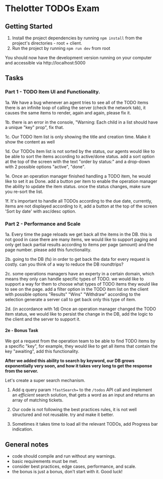 # Thelotter TODOs Exam

## Getting Started
1. Install the project dependencies by running `npm install` from the project's directories - root + client.
3. Run the project by running `npm run dev` from root

You should now have the development version running on your computer and accessible via http://localhost:5000

## Tasks

### Part 1 - TODO Item UI and Functionality.

1a. We have a bug whenever an agent tries to see all of the TODO items there is an infinite loop of calling the server (check the network tab), it causes the same items to render, again and again, please fix it.

1b. there is an error in the console, "Warning: Each child in a list should have a unique "key" prop", fix that.

1c. Our TODO Item list is only showing the title and creation time. Make it show the content as well 

1d. Our TODOs item list is not sorted by the status, our agents would like to be able to sort the items according to active/done status. add a sort option at the top of the screen with the text "order by status:" and a drop-down with 2 possible options "active", "done".

1e. Once an operation manager finished handling a TODO item, he would like to set it as Done. add a button per item to enable the operation manager the ability to update the item status. once the status changes, make sure you re-sort the list.

1f. It's important to handle all TODOs according to the due date, currently, items are not displayed according to it, add a button at the top of the screen 'Sort by date' with asc/desc option.


### Part 2 - Performance and Scale
1a. Every time the page reloads we get back all the items in the DB. this is not good in case there are many items, we would like to support paging and only get back partial results according to items per page (amount) and the page number. please add this functionality.

2b. going to the DB (fs) in order to get back the data for every request is costly. can you think of a way to reduce the DB roundtrips?

2c. some operations managers have an experty in a certain domain, which means they only can handle specific types of TODO. we would like to support a way for them to choose what types of TODO items they would like to see on the page.
add a filter option in the TODO item list on the client with possible options 
"Results"
"Wins" 
"Withdraw"
according to the selection generate a server call to get back only this type of item. 

2d. (in accordance with 1d) Once an operation manager changed the TODO item status, we would like to persist the change in the DB, add the logic to the client and the server to support it. 

#### 2e - Bonus Task

We got a request from the operation team to be able to find TODO items by a specific "key", for example, they would like to get all items that contain the key "awaiting", add this functionality.

**After we added this ability to search by keyword, our DB grows exponentially very soon, and how it takes very long to get the response from the server.**

Let's create a super search mechanism.
1. Add q query param `?fastSearch=` to the `/todos` API call and implement an *efficient* search solution, that gets a word as an input and returns an array of matching tickets.

2. Our code is not following the best practices rules, it is not well structured and not reusable. try and make it better. 

3. Sometimes it takes time to load all the relevant TODOs, add Progress bar indication. 


## General notes
- code should compile and run without any warnings.
- basic requirements must be met.
- consider best practices, edge cases, performance, and scale.
- the bonus is just a bonus, don't start with it.
Good luck!
